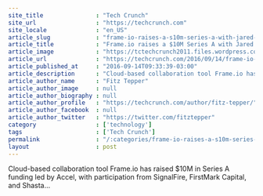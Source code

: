 ```yaml
---
site_title               : "Tech Crunch"
site_url                 : "https://techcrunch.com"
site_locale              : "en_US"
article_slug             : "frame-io-raises-a-s10m-series-a-with-jared-leto-and-kevin-spacey-as-investors"
article_title            : "Frame.io raises a $10M Series A with Jared Leto and Kevin Spacey as investors"
article_image            : "https://tctechcrunch2011.files.wordpress.com/2016/09/int_comp1.jpg?w=764&h=400&crop=1"
article_url              : "https://techcrunch.com/2016/09/14/frame-io-raises-a-10m-series-a-with-jared-leto-and-kevin-spacey-as-investors/"
article_published_at     : "2016-09-14T09:33:39-03:00"
article_description      : "Cloud-based collaboration tool Frame.io has raised $10M in Series A funding led by Accel, with participation from SignalFire, FirstMark Capital, and Shasta..."
article_author_name      : "Fitz Tepper"
article_author_image     : null
article_author_biography : null
article_author_profile   : "https://techcrunch.com/author/fitz-tepper/"
article_author_facebook  : null
article_author_twitter   : "https://twitter.com/fitztepper"
category                 : ['technology']
tags                     : ['Tech Crunch']
permalink                : "/:categories/frame-io-raises-a-s10m-series-a-with-jared-leto-and-kevin-spacey-as-investors/"
layout                   : post
---
```


Cloud-based collaboration tool Frame.io has raised $10M in Series A funding led by Accel, with participation from SignalFire, FirstMark Capital, and Shasta...
